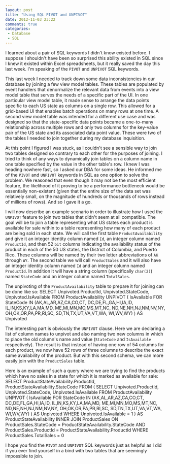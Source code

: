 ```yaml
---
layout: post
title: "Using SQL PIVOT and UNPIVOT"
date: 2012-11-03 23:22
comments: true
categories:
 - Database
 - SQL
---
```


I learned about a pair of SQL keywords I didn't know existed before. I suppose I shouldn't have been so surprised
this ability existed in SQL since I knew it existed within Excel spreadsheets, but it really saved the day this
last week. I'm speaking of the `PIVOT` and `UNPIVOT` SQL keywords.

This last week I needed to track down some data inconsistencies in our database by joining a few view model tables.
These tables are populated by event handlers that denormalize the relevant data from events into a view model
table that serves the needs of a specific part of the UI. In one particular view model table, it made sense to
arrange the data points specific to each US state as columns on a single row. This allowed for a grid-based UI that
enables batch operations on many rows at one time. A second view model table was intended for a different use case
and was designed so that the state-specific data points became a one-to-many relationship across multiple rows and
only two columns for the key-value pair of the US state and its associated data point value. These were two of the
tables I needed to join together during my database inquisition.

At this point I figured I was stuck, as I couldn't see a sensible way to join two tables designed so contrary to
each other for the purposes of joining. I tried to think of any ways to dynamically join tables on a column name
in one table specified by the value in the other table's row. I knew I was heading nowhere fast, so I asked our
DBA for some ideas. He informed me of the `PIVOT` and `UNPIVOT` keywords in SQL as one option to solve the problem.
We reasoned that even though it may not be the most efficient feature, the likelihood of it proving to be a
performance bottleneck would be essentially non-existent (given that the entire size of the data set was relatively
small, on the magnitude of hundreds or thousands of rows instead of millions of rows). And so I gave it a go.

I will now describe an example scenario in order to illustrate how I used the `UNPIVOT` feature to join two tables
that didn't seem at all compatible. The goal will be to join a table representing what US states each product is
available for sale within to a table representing how many of each product are being sold in each state. We will
call the first table `ProductAvailability` and give it an integer identity column named `Id`, an integer column
named `ProductId`, and then 52 `bit` columns indicating the availability status of the product in each of the 50 US
states, the District of Columbia, and Puerto Rico. These columns will be named by their two letter abbreviations of
`AK` through `WY`. The second table we will call `ProductSales` and it will also have an integer identity column
named `Id` and an integer column named `ProductId`. In addition it will have a string column (specifically
`char(2)`) named `StateCode` and an integer column named `TotalSales`.

The unpivoting of the `ProductAvailability` table to prepare it for joining can be done like so:
    SELECT
        Unpivoted.ProductId,
        Unpivoted.StateCode,
        Unpivoted.IsAvailable
    FROM ProductAvailability
    UNPIVOT
    (
        IsAvailable FOR StateCode
        IN (AK,AL,AR,AZ,CA,CO,CT,
            DC,DE,FL,GA,HI,IA,ID,
            IL,IN,KS,KY,LA,MA,MD,
            ME,MI,MN,MO,MS,MT,NC,
            ND,NE,NH,NJ,NM,NV,NY,
            OH,OK,OR,PA,PR,RI,SC,
            SD,TN,TX,UT,VA,VT,WA,
            WI,WV,WY)
    ) AS Unpivoted

The interesting part is obviously the `UNPIVOT` clause. Here we are declaring a list of column names to unpivot and
also naming two new columns in which to place the old column's name and value (`StateCode` and `IsAvailable`
respectively). The result is that instead of having one row of 54 columns for each product, we now have 52 rows of
three columns to describe the exact same availability of the product. But with this second schema, we can more
easily join with the `ProductSales` table.

Here is an example of such a query where we are trying to find the products which have no sales in a state for
which it is marked as available for sale:
    SELECT
        ProductStateAvailability.ProductId,
        ProductStateAvailability.StateCode
    FROM
    (
        SELECT
            Unpivoted.ProductId,
            Unpivoted.StateCode,
            Unpivoted.IsAvailable
        FROM ProductAvailability
        UNPIVOT
        (
            IsAvailable FOR StateCode
            IN (AK,AL,AR,AZ,CA,CO,CT,
                DC,DE,FL,GA,HI,IA,ID,
                IL,IN,KS,KY,LA,MA,MD,
                ME,MI,MN,MO,MS,MT,NC,
                ND,NE,NH,NJ,NM,NV,NY,
                OH,OK,OR,PA,PR,RI,SC,
                SD,TN,TX,UT,VA,VT,WA,
                WI,WV,WY)
        ) AS Unpivoted
        WHERE Unpivoted.IsAvailable = 1
    ) AS ProductStateAvailability
    INNER JOIN ProductSales
        ON ProductSales.StateCode = ProductStateAvailability.StateCode
        AND ProductSales.ProductId = ProductStateAvailability.ProductId
    WHERE ProductSales.TotalSales = 0

I hope you find the `PIVOT` and `UNPIVOT` SQL keywords just as helpful as I did if you ever find yourself in a bind
with two tables that are seemingly impossible to join.

